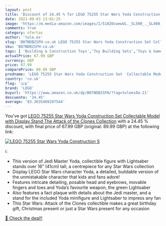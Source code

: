```yaml
---
layout: post
title: 'Discount of 24.45 % for LEGO 75255 Star Wars Yoda Construction S'
date: 2021-09-03 13:01:25
image: 'https://m.media-amazon.com/images/I/518ZOcwewUL._SL500_._SL400_.jpg'
comments: true
category: ofertas
author: 'tole.es'
slug: 'B07NDB2SFH-co.uk LEGO 75255 Star Wars Yoda Construction Set Collectable...'
sku: 'B07NDB2SFH-co.uk'
tags: [ 'Building & Construction Toys','Toy Building Sets','Toys & Games','Toys Store','lego', ]
actualPrice: 67.99 GBP
currency: GBP
price: 67.99
comparePrice: 89.99 GBP
prodname: 'LEGO 75255 Star Wars Yoda Construction Set  Collectable Model with Display Stand  The Attack of the Clones Collection'
country: 'co.uk'
flag: '🇬🇧'
brand: 'LEGO'
buyurl: 'https://www.amazon.co.uk/dp/B07NDB2SFH/?tag=tolees0a-21'
descuento: '24.45'
average: '83.3635469107544'
---
```


You've got [LEGO 75255 Star Wars Yoda Construction Set  Collectable Model with Display Stand  The Attack of the Clones Collection](https://www.amazon.co.uk/dp/B07NDB2SFH/?tag=tolees0a-21) with a  24.45 % discount, with final price of 67.99 GBP (original: 89.99 GBP) at the following link:

[![LEGO 75255 Star Wars Yoda Construction S](https://m.media-amazon.com/images/I/518ZOcwewUL._SL500_._SL400_.jpg)](https://www.amazon.co.uk/dp/B07NDB2SFH/?tag=tolees0a-21)

ℹ️:

- This version of Jedi Master Yoda, collectible figure with Lightsaber stands over 16” (41cm) tall, a centrepiece for any Star Wars collection
- Display LEGO Star Wars character Yoda, a detailed, buildable version of the unmistakable character that kids and fans adore!
- Features intricate detailing, posable head and eyebrows, movable fingers and toes and Yoda’s favourite weapon, the green Lightsaber
- Also features a fact plaque with details about the Jedi master, and a stand for the included Yoda minifigure and Lightsaber to impress any fan
- This Star Wars: Attack of the Clones collectible makes a great birthday gift, Christmas present or just a Star Wars present for any occasion

[🛒 Check the deal!!](https://www.amazon.co.uk/dp/B07NDB2SFH/?tag=tolees0a-21)

